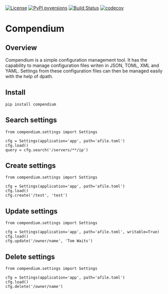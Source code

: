 [![License](https://img.shields.io/badge/License-Apache%202.0-blue.svg)](https://opensource.org/licenses/Apache-2.0)
[![PyPI pyversions](https://img.shields.io/pypi/pyversions/ansicolortags.svg)](https://pypi.python.org/pypi/ansicolortags/)
[![Build Status](https://travis-ci.org/kuwv/python-compendium.svg?branch=master)](https://travis-ci.org/kuwv/python-compendium)
[![codecov](https://codecov.io/gh/kuwv/python-compendium/branch/master/graph/badge.svg)](https://codecov.io/gh/kuwv/python-compendium)

# Compendium

## Overview

Compendium is a simple configuration management tool. It has the capability to manage configuration files writen in JSON, TOML, XML and YAML. Settings from these configuration files can then be managed easily with the help of dpath.

## Install

`pip install compendium`

## Search settings

```
from compendium.settings import Settings

cfg = Settings(application='app', path='afile.toml')
cfg.load()
query = cfg.search('/servers/**/ip')
```


## Create settings

```
from compendium.settings import Settings

cfg = Settings(application='app', path='afile.toml')
cfg.load()
cfg.create('/test', 'test')
```

## Update settings

```
from compendium.settings import Settings

cfg = Settings(application='app', path='afile.toml', writable=True)
cfg.load()
cfg.update('/owner/name', 'Tom Waits')
```

## Delete settings

```
from compendium.settings import Settings

cfg = Settings(application='app', path='afile.toml')
cfg.load()
cfg.delete('/owner/name')
```
